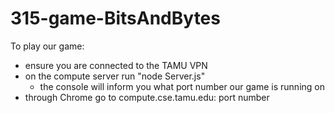 # 315-game-BitsAndBytes

To play our game:
- ensure you are connected to the TAMU VPN
- on the compute server run "node Server.js"
    - the console will inform you what port number our game is running on
- through Chrome go to compute.cse.tamu.edu: port number
